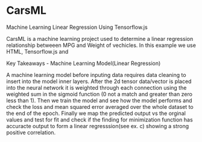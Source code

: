 # CarsML
Machine Learning Linear Regression Using Tensorflow.js


CarsML is a machine learning project used to determine a linear regression relationship betweeen MPG and Weight of vechicles. In this example we use HTML, Tensorflow.js and 

Key Takeaways - Machine Learning Model(Linear Regression)

A machine learning model before inputing data requires data cleaning to insert into the model inner layers. After the 2d tensor data/vector is placed into the neural network it is weighted through each connection using the weighted sum in the sigmoid function (0 not a match and greater than zero less than 1). Then we train the model and see how the model performs and check the loss and mean squared error averaged over the whole dataset to the end of the epoch. Finally we map the predicted output vs the orginal values and test for fit and check if the finding for minimization function has accuracte output to form a linear regresssion(see ex. c) showing a strong positive correlation.


